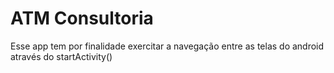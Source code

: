 # ATM Consultoria

Esse app tem por finalidade exercitar a navegação entre as telas do android através do startActivity()
